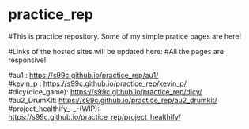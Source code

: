 # practice_rep

#This is practice repository. Some of my simple pratice pages are here!

#Links of the hosted sites will be updated here:
#All the pages are responsive!

#au1 : https://s99c.github.io/practice_rep/au1/
<br>
#kevin_p : https://s99c.github.io/practice_rep/kevin_p/
<br>
#dicy(dice_game): https://s99c.github.io/practice_rep/dicy/
<br>
#au2_DrumKit: https://s99c.github.io/practice_rep/au2_drumkit/
<br>
#project_healthify_-_-(WIP): https://s99c.github.io/practice_rep/project_healthify/

